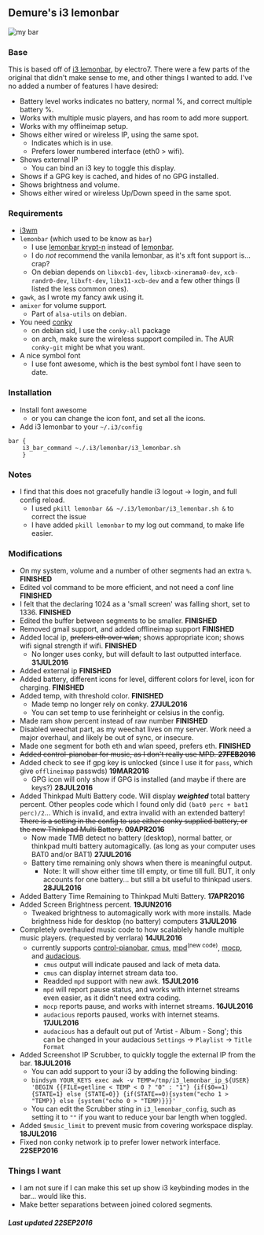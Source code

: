 ## Demure's i3 lemonbar ##

![my bar][pic0]

### Base ###
This is based off of [i3 lemonbar], by electro7.
There were a few parts of the original that didn't make sense to me, and other things I wanted to add.
I've no added a number of features I have desired:

* Battery level works indicates no battery, normal %, and correct multiple battery %.
* Works with multiple music players, and has room to add more support.
* Works with my offlineimap setup.
* Shows either wired or wireless IP, using the same spot.
  * Indicates which is in use.
  * Prefers lower numbered interface (eth0 > wifi).
* Shows external IP
  * You can bind an i3 key to toggle this display.
* Shows if a GPG key is cached, and hides of no GPG installed.
* Shows brightness and volume.
* Shows either wired or wireless Up/Down speed in the same spot.


### Requirements ###
* [i3wm]
* `lemonbar` (which used to be know as `bar`)
  * I use [lemonbar krypt-n] instead of [lemonbar].
   * I do *not* recommend the vanila lemonbar, as it's xft font support is... crap?
   * On debian depends on `libxcb1-dev`, `libxcb-xinerama0-dev`, `xcb-randr0-dev`, `libxft-dev`, `libx11-xcb-dev` and a few other things (I listed the less common ones).
* `gawk`, as I wrote my fancy awk using it.
* `amixer` for volume support.
  * Part of `alsa-utils` on debian.
* You need [conky]
  * on debian sid, I use the `conky-all` package
  * on arch, make sure the wireless support compiled in. The AUR `conky-git` might be what you want.
* A nice symbol font
  * I use font awesome, which is the best symbol font I have seen to date.


### Installation ###
* Install font awesome
  * or you can change the icon font, and set all the icons.
* Add i3 lemonbar to your `~/.i3/config`

```
bar {
    i3_bar_command ~./.i3/lemonbar/i3_lemonbar.sh
    }
```


### **Notes** ###
* I find that this does not gracefully handle i3 logout -> login, and full config reload.
  * I used `pkill lemonbar && ~/.i3/lemonbar/i3_lemonbar.sh &` to correct the issue
  * I have added `pkill lemonbar` to my log out command, to make life easier.


### **Modifications** ###
* On my system, volume and a number of other segments had an extra `%`. **FINISHED**
* Edited vol command to be more efficient, and not need a conf line **FINISHED**
* I felt that the declaring 1024 as a 'small screen' was falling short, set to 1336. **FINISHED**
* Edited the buffer between segments to be smaller. **FINISHED**
* Removed gmail support, and added offlineimap support **FINISHED**
* Added local ip, <strike>prefers eth over wlan</strike>; shows appropriate icon; shows wifi signal strength if wifi. **FINISHED**
  * No longer uses conky, but will default to last outputted interface. **31JUL2016**
* Added external ip **FINISHED**
* Added battery, different icons for level, different colors for level, icon for charging. **FINISHED**
* Added temp, with threshold color. **FINISHED**
  * Made temp no longer rely on conky. **27JUL2016**
  * You can set temp to use ferinheight or celsius in the config.
* Made ram show percent instead of raw number **FINISHED**
* Disabled weechat part, as my weechat lives on my server. Work need a major overhaul, and likely be out of sync, or insecure.
* Made one segment for both eth and wlan speed, prefers eth. **FINISHED**
* <strike>Added control-pianobar for music, as I don't really use MPD. **27FEB2016**</strike>
* Added check to see if gpg key is unlocked (since I use it for `pass`, which give `offlineimap` passwds) **19MAR2016**
  * GPG icon will only show if GPG is installed (and maybe if there are keys?) **28JUL2016**
* Added Thinkpad Multi Battery code. Will display ***weighted*** total battery percent. Other peoples code which I found only did `(bat0 perc + bat1 perc)/2`... Which is invalid, and extra invalid with an extended battery! <strike>There is a setting in the config to use either conky supplied battery, or the new Thinkpad Multi Battery.</strike> **09APR2016**
  * Now made TMB detect no battery (desktop), normal batter, or thinkpad multi battery automagically. (as long as your computer uses BAT0 and/or BAT1) **27JUL2016**
  * Battery time remaining only shows when there is meaningful output.
    * Note: It will show either time till empty, or time till full. BUT, it only accounts for one battery... but still a bit useful to thinkpad users. **28JUL2016**
* Added Battery Time Remaining to Thinkpad Multi Battery. **17APR2016**
* Added Screen Brightness percent. **19JUN2016**
  * Tweaked brightness to automagically work with more installs. Made brightness hide for desktop (no battery) computers **31JUL2016**
* Completely overhauled music code to how scalablely handle multiple music players. (requested by verrlara) **14JUL2016**
  * currently supports [control-pianobar], [cmus], [mpd]<sup>(new code)</sup>, [mocp], and [audacious].
    * `cmus` output will indicate paused and lack of meta data.
    * `cmus` can display internet stream data too.
    * Readded `mpd` support with new awk. **15JUL2016**
    * `mpd` will report pause status, and works with internet streams even easier, as it didn't need extra coding.
    * `mocp` reports pause, and works with internet streams. **16JUL2016**
    * `audacious` reports paused, works with internet steams. **17JUL2016**
    * `audacious` has a default out put of 'Artist - Album - Song'; this can be changed in your audacious `Settings` -> `Playlist` -> `Title Format`
* Added Screenshot IP Scrubber, to quickly toggle the external IP from the bar. **18JUL2016**
  * You can add support to your i3 by adding the following binding:
  * `bindsym YOUR_KEYS exec awk -v TEMP=/tmp/i3_lemonbar_ip_${USER} 'BEGIN {{FILE=getline < TEMP < 0 ? "0" : "1"} {if($0==1){STATE=1} else {STATE=0}} {if(STATE==0){system("echo 1 > "TEMP)} else {system("echo 0 > "TEMP)}}}'`
  * You can edit the Scrubber sting in `i3_lemonbar_config`, such as setting it to `""` if you want to reduce your bar length when toggled.
* Added `$music_limit` to prevent music from covering workspace display. **18JUL2016**
* Fixed non conky network ip to prefer lower network interface. **22SEP2016**


### **Things I want** ###
* I am not sure if I can make this set up show i3 keybinding modes in the bar... would like this.
* Make better separations between joined colored segments.


##### **Last updated 22SEP2016** #####

[i3 lemonbar]: https://github.com/electro7/dotfiles/tree/master/.i3/lemonbar
[lemonbar krypt-n]: https://github.com/krypt-n/bar
[lemonbar]: https://github.com/LemonBoy/bar
[i3wm]: https://i3wm.org
[conky]: https://github.com/brndnmtthws/conky
[pic]: https://notabug.org/demure/dotfiles/src/master/i3/lemonbar/demure_i3_lemonbar_mod.png
[pic0]: https://notabug.org/demure/dotfiles/raw/master/i3/lemonbar/demure_i3_lemonbar_mod.png
[control-pianobar]: https://malabarba.github.io/control-pianobar/
[cmus]: https://cmus.github.io/
[mpd]: https://www.musicpd.org/
[mocp]: https://moc.daper.net/
[audacious]: http://audacious-media-player.org/
